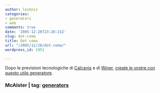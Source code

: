 ```yaml
---
author: leibniz
categories:
- generatori
- web
comments: true
date: '2005-12-26T23:28:15Z'
slug: dot-coma
title: Dot coma
url: "/2005/12/26/dot-coma/"
wordpress_id: 1951

---
```

Dopo le previsioni tecnologiche di [Calcanis](https://www.calacanis.com/2005/12/23/my-predictions-for-2006/) e di [Winer](https://scripting.wordpress.com/2005/12/23/2006-predictions/), [create le vostre con questo utile generatore](https://www.mcalisterdesigns.com/blog/dotcom_predictions.php).

### McAlster | tag: [generators](https://www.technorati.com/tags/generators)
